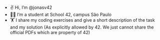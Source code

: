 - :v: Hi, I’m @jonasv42
- :man_student: I’m a student at School 42, campus São Paulo
- :weight_lifting: I share my coding exercises and give a short description of the task and my solution
  (As explicitly allowed by 42. We just cannot share the official PDFs which are property of 42)

<!---
jonasv42/jonasv42 is a ✨ special ✨ repository because its `README.md` (this file) appears on your GitHub profile.
You can click the Preview link to take a look at your changes.
--->
